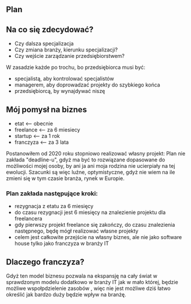 ## Plan


## Na co się zdecydować?

+ Czy dalsza specjalizacja
+ Czy zmiana branży, kierunku specjalizacji?
+ Czy wejście zarządzanie przedsiębiorstwem?

W zasadzie każde po trochu, bo przedsiębiorca musi być:
+ specjalistą, aby kontrolować specjalistów
+ managerem, aby doprowadzać projekty do szybkiego końca
+ przedsiębiorcą, by wynajdywać niszę


## Mój pomysł na biznes


+ etat <-- obecnie
+ freelance <-- za 6 miesiecy
+ startup <-- za 1 rok
+ franczyza <-- za 3 lata


Postanowiłem od 2020 roku stopniowo realizować własny projekt:
Plan nie zakłada "deadline-u", gdyż ma być to rozwiązane dopasowane do możliwości mojej osoby, by
ani ja ani moja rodzina nie ucierpiały na tej ewolucji.
Szacunki są więc luźne, optymistyczne, gdyż nie wiem na ile zmieni się  w tym czasie branża, rynek w Europie.


### Plan zakłada następujące kroki:
+ rezygnacja z etatu za 6 miesięcy
+ do czasu rezygnacji jest 6 miesięcy na znalezienie projektu dla freelancera
+ gdy pierwszy projekt freelance się zakończy, do czasu znalezienia następnego, będę mógł realizować własne projekty
+ celem jest całkowite przejście na własny biznes, ale nie jako software house tylko jako franczyza w branży IT


## Dlaczego franczyza?

Gdyż ten model biznesu pozwala na ekspansję na cały świat w sprawdzonym modelu
dodatkowo w branży IT jak w mało której, będzie możliwe wspołpdzielenie zasobów ,
więc nie jest możliwe dziś łatwo określić jak bardzo duży będzie wpływ na branżę.

